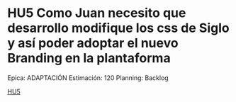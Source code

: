 # HU5 Como Juan necesito que desarrollo modifique los css de Siglo y así poder adoptar el nuevo Branding en la plantaforma

Epica: ADAPTACIÓN
Estimación: 120
Planning: Backlog

[HU5](./HU5-facd3edf-cd47-4704-87d7-b49d7653bdd6.csv)